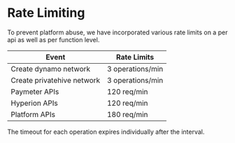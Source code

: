 # Rate Limiting
To prevent platform abuse, we have incorporated various rate limits on a per api as well as per function level.

<table>
<thead>
<tr>
<th>
Event
</th>
<th>
Rate Limits
</th>
</tr>
</thead>
<tbody>
<tr>
<td>Create dynamo network</td>
<td>3 operations/min</td>
</tr>
<tr>
 <td>Create privatehive network</td>
 <td>3 operations/min</td>
</tr>
<tr>
<td> Paymeter APIs</td>
<td>120 req/min</td>
</tr>
<tr>
<td>Hyperion APIs</td>
<td>120 req/min</td>
</tr>
<tr>
<td>Platform APIs</td>
<td>180 req/min</td>
</tr>
</tbody>
</table>

The timeout for each operation expires individually after the interval.
